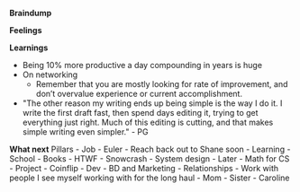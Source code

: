 **Braindump**

**Feelings**

**Learnings**
- Being 10% more productive a day compounding in years is huge
- On networking
	- Remember that you are mostly looking for rate of improvement, and don’t overvalue experience or current accomplishment.
- "The other reason my writing ends up being simple is the way I do it. I write the first draft fast, then spend days editing it, trying to get everything just right. Much of this editing is cutting, and that makes simple writing even simpler." - PG

**What next**
Pillars
	- Job
		- Euler
		- Reach back out to Shane soon
	- Learning
		- School
		- Books
			- HTWF
			- Snowcrash
			- System design
		- Later
			- Math for CS 
	- Project
		- Coinflip
			- Dev 
			- BD and Marketing
	- Relationships
		- Work with people I see myself working with for the long haul
		- Mom
		- Sister
		- Caroline